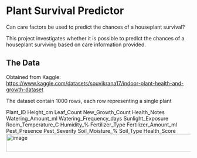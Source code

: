 # Plant Survival Predictor

Can care factors be used to predict the chances of a houseplant survival?

This project investigates whether it is possible to predict the chances of a houseplant surviving based on care information provided. 

## The Data

Obtained from Kaggle: https://www.kaggle.com/datasets/souvikrana17/indoor-plant-health-and-growth-dataset

The dataset contain 1000 rows, each row representing a single plant 

Plant_ID	Height_cm	Leaf_Count	New_Growth_Count	Health_Notes	Watering_Amount_ml	Watering_Frequency_days	Sunlight_Exposure	Room_Temperature_C	Humidity_%	Fertilizer_Type	Fertilizer_Amount_ml	Pest_Presence	Pest_Severity	Soil_Moisture_%	Soil_Type	Health_Score
<img width="4011" height="49" alt="image" src="https://github.com/user-attachments/assets/6ac5557f-ea53-415b-a0aa-586c027c8749" />


